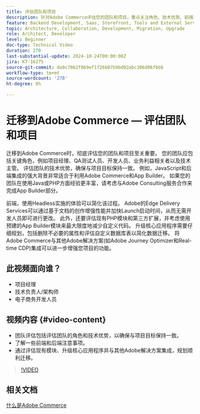 ```yaml
---
title: 评估团队和项目
description: 针对Adobe Commerce评估您的团队和项目，重点关注角色、技术优势、前端和后端考虑因素，以便成功迁移。
feature: Backend Development, Saas, Storefront, Tools and External Services
topic: Architecture, Collaboration, Development, Migration, Upgrade
role: Architect, Developer
level: Beginner
doc-type: Technical Video
duration: 270
last-substantial-update: 2024-10-24T00:00:00Z
jira: KT-16275
source-git-commit: da9c7062f0b9ef1f26b07b9bd02abc306d06fbb6
workflow-type: tm+mt
source-wordcount: '278'
ht-degree: 0%

---
```



# 迁移到Adobe Commerce — 评估团队和项目

迁移到Adobe Commerce时，彻底评估您的团队和项目至关重要。 您的团队应包括关键角色，例如项目经理、QA测试人员、开发人员、业务利益相关者以及技术主管。 评估团队的技术优势，确保与项目目标保持一致。 例如，JavaScript和后端集成的强大背景非常适合于利用Adobe Commerce和App Builder。 如果您的团队在使用Java或PHP方面经验更丰富，请考虑与Adobe Consulting服务合作来完成App Builder部分。

前端，使用Headless实施的体验可以简化该过程。 Adobe的Edge Delivery Services可以通过基于文档的创作增强性能并加快Launch启动时间，从而无需开发人员即可进行更改。 此外，还要评估现有PHP模块和第三方扩展，并考虑使用预建的App Builder模块来最大限度地减少自定义代码。 升级核心应用程序需要仔细规划，包括删除不必要的属性和评估自定义数据库表以简化数据迁移。 将Adobe Commerce与其他Adobe解决方案(如Adobe Journey Optimizer和Real-time CDP)集成可以进一步增强您项目的功能。

## 此视频面向谁？

* 项目经理
* 技术负责人/架构师
* 电子商务开发人员

## 视频内容 {#video-content}

* 团队评估包括评估团队的角色和技术优势，以确保与项目目标保持一致。
* 了解一些前端和后端注意事项。
* 通过评估现有模块、升级核心应用程序并与其他Adobe解决方案集成，规划顺利迁移。
 
>[!VIDEO](https://video.tv.adobe.com/v/3435682/?learn=on)

## 相关文档

[什么是Adobe Commerce](https://experienceleague.adobe.com/zh-hans/docs/commerce-admin/start/about)
